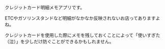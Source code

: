 クレジットカード明細メモアプリです。

ETCやガソリンスタンドなど明細がなかなか反映されないお店ってありますよね。

クレジットカードを使用した際にメモを残しておくことによって「使いすぎた（泣）」を少しだけ防ぐことができるかもしれません。